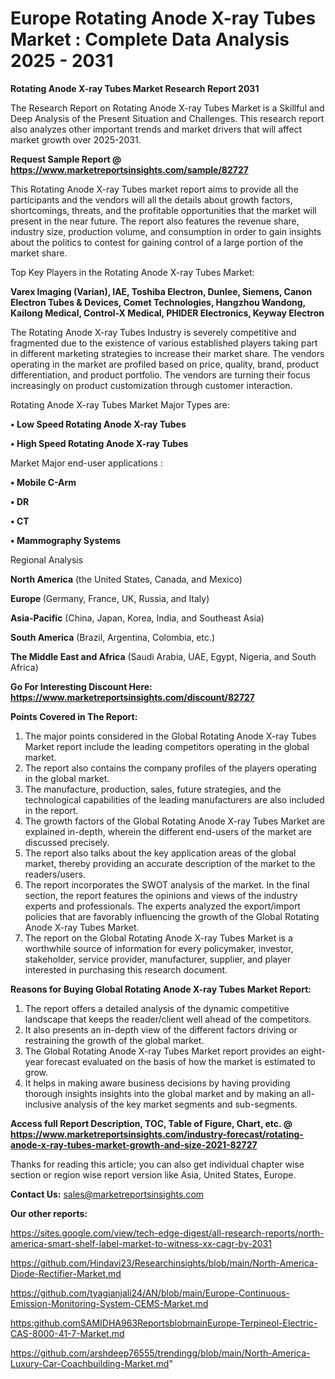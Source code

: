 # Europe Rotating Anode X-ray Tubes Market : Complete Data Analysis 2025 - 2031

<strong>Rotating Anode X-ray Tubes Market Research Report 2031</strong>

The Research Report on Rotating Anode X-ray Tubes Market is a Skillful and Deep Analysis of the Present Situation and Challenges. This research report also analyzes other important trends and market drivers that will affect market growth over 2025-2031.

<strong>Request Sample Report @ <a href=https://www.marketreportsinsights.com/sample/82727>https://www.marketreportsinsights.com/sample/82727</a></strong>

This Rotating Anode X-ray Tubes market report aims to provide all the participants and the vendors will all the details about growth factors, shortcomings, threats, and the profitable opportunities that the market will present in the near future. The report also features the revenue share, industry size, production volume, and consumption in order to gain insights about the politics to contest for gaining control of a large portion of the market share.

Top Key Players in the Rotating Anode X-ray Tubes Market:

<strong>Varex Imaging (Varian), IAE, Toshiba Electron, Dunlee, Siemens, Canon Electron Tubes & Devices, Comet Technologies, Hangzhou Wandong, Kailong Medical, Control-X Medical, PHIDER Electronics, Keyway Electron</strong>

The Rotating Anode X-ray Tubes Industry is severely competitive and fragmented due to the existence of various established players taking part in different marketing strategies to increase their market share. The vendors operating in the market are profiled based on price, quality, brand, product differentiation, and product portfolio. The vendors are turning their focus increasingly on product customization through customer interaction.

Rotating Anode X-ray Tubes Market Major Types are:

<strong>• Low Speed Rotating Anode X-ray Tubes

• High Speed Rotating Anode X-ray Tubes</strong>

Market Major end-user applications :

<strong>• Mobile C-Arm

• DR

• CT

• Mammography Systems</strong>

Regional Analysis

</u><strong><b>North America</b></strong> (the United States, Canada, and Mexico)

<strong><b>Europe </b></strong>(Germany, France, UK, Russia, and Italy)

<strong><b>Asia-Pacific</b></strong> (China, Japan, Korea, India, and Southeast Asia)

<strong><b>South America</b></strong> (Brazil, Argentina, Colombia, etc.)

<strong><b>The Middle East and Africa</b></strong> (Saudi Arabia, UAE, Egypt, Nigeria, and South Africa)

<strong>Go For Interesting Discount Here: <a href=https://www.marketreportsinsights.com/discount/82727>https://www.marketreportsinsights.com/discount/82727</a></strong>

<strong>Points Covered in The Report:</strong>
<ol>
  <li>The major points considered in the Global Rotating Anode X-ray Tubes Market report include the leading competitors operating in the global market.</li>
  <li>The report also contains the company profiles of the players operating in the global market.</li>
  <li>The manufacture, production, sales, future strategies, and the technological capabilities of the leading manufacturers are also included in the report.</li>
  <li>The growth factors of the Global Rotating Anode X-ray Tubes Market are explained in-depth, wherein the different end-users of the market are discussed precisely.</li>
  <li>The report also talks about the key application areas of the global market, thereby providing an accurate description of the market to the readers/users.</li>
  <li>The report incorporates the SWOT analysis of the market. In the final section, the report features the opinions and views of the industry experts and professionals. The experts analyzed the export/import policies that are favorably influencing the growth of the Global Rotating Anode X-ray Tubes Market.</li>
  <li>The report on the Global Rotating Anode X-ray Tubes Market is a worthwhile source of information for every policymaker, investor, stakeholder, service provider, manufacturer, supplier, and player interested in purchasing this research document.</li>
</ol>
<strong>Reasons for Buying Global Rotating Anode X-ray Tubes Market Report:</strong>

<ol>
  <li>The report offers a detailed analysis of the dynamic competitive landscape that keeps the reader/client well ahead of the competitors.</li>
  <li>It also presents an in-depth view of the different factors driving or restraining the growth of the global market.</li>
  <li>The Global Rotating Anode X-ray Tubes Market report provides an eight-year forecast evaluated on the basis of how the market is estimated to grow.</li>
  <li>It helps in making aware business decisions by having providing thorough insights insights into the global market and by making an all-inclusive analysis of the key market segments and sub-segments.</li>
</ol>
<strong>Access full Report Description, TOC, Table of Figure, Chart, etc. @ <a href=https://www.marketreportsinsights.com/industry-forecast/rotating-anode-x-ray-tubes-market-growth-and-size-2021-82727>https://www.marketreportsinsights.com/industry-forecast/rotating-anode-x-ray-tubes-market-growth-and-size-2021-82727</a></strong>


Thanks for reading this article; you can also get individual chapter wise section or region wise report version like Asia, United States, Europe.

<strong>Contact Us:</strong>
sales@marketreportsinsights.com

<strong>Our other reports:</strong>

<a href=https://sites.google.com/view/tech-edge-digest/all-research-reports/north-america-smart-shelf-label-market-to-witness-xx-cagr-by-2031>https://sites.google.com/view/tech-edge-digest/all-research-reports/north-america-smart-shelf-label-market-to-witness-xx-cagr-by-2031</a>

<a href=https://github.com/Hindavi23/Researchinsights/blob/main/North-America-Diode-Rectifier-Market.md>https://github.com/Hindavi23/Researchinsights/blob/main/North-America-Diode-Rectifier-Market.md</a>

<a href=https://github.com/tyagianjali24/AN/blob/main/Europe-Continuous-Emission-Monitoring-System-CEMS-Market.md>https://github.com/tyagianjali24/AN/blob/main/Europe-Continuous-Emission-Monitoring-System-CEMS-Market.md</a>

<a href=https:github.comSAMIDHA963ReportsblobmainEurope-Terpineol-Electric-CAS-8000-41-7-Market.md>https:github.comSAMIDHA963ReportsblobmainEurope-Terpineol-Electric-CAS-8000-41-7-Market.md</a>

<a href=https://github.com/arshdeep76555/trendingg/blob/main/North-America-Luxury-Car-Coachbuilding-Market.md>https://github.com/arshdeep76555/trendingg/blob/main/North-America-Luxury-Car-Coachbuilding-Market.md</a>"
